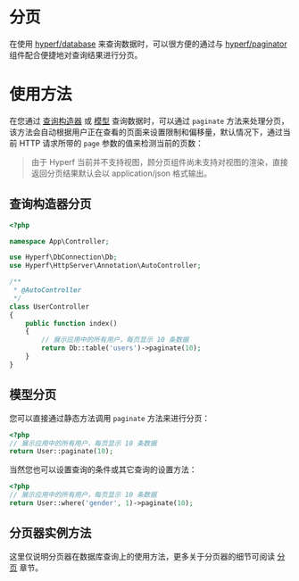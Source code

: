 # 分页

在使用 [hyperf/database](https://github.com/hyperf-cloud/database) 来查询数据时，可以很方便的通过与 [hyperf/paginator](https://github.com/hyperf-cloud/paginator) 组件配合便捷地对查询结果进行分页。

# 使用方法

在您通过 [查询构造器](zh/db/querybuilder.md) 或 [模型](zh/db/model.md) 查询数据时，可以通过 `paginate` 方法来处理分页，该方法会自动根据用户正在查看的页面来设置限制和偏移量，默认情况下，通过当前 HTTP 请求所带的 `page` 参数的值来检测当前的页数：

> 由于 Hyperf 当前并不支持视图，顾分页组件尚未支持对视图的渲染，直接返回分页结果默认会以 application/json 格式输出。

## 查询构造器分页

```php
<?php

namespace App\Controller;

use Hyperf\DbConnection\Db;
use Hyperf\HttpServer\Annotation\AutoController;

/**
 * @AutoController
 */
class UserController
{
    public function index()
    {
        // 展示应用中的所有用户，每页显示 10 条数据
        return Db::table('users')->paginate(10);
    }
}
```

## 模型分页 

您可以直接通过静态方法调用 `paginate` 方法来进行分页：

```php
<?php
// 展示应用中的所有用户，每页显示 10 条数据
return User::paginate(10);
```

当然您也可以设置查询的条件或其它查询的设置方法：

```php
<?php 
// 展示应用中的所有用户，每页显示 10 条数据
return User::where('gender', 1)->paginate(10);
```

## 分页器实例方法

这里仅说明分页器在数据库查询上的使用方法，更多关于分页器的细节可阅读 [分页](zh/paginator.md) 章节。